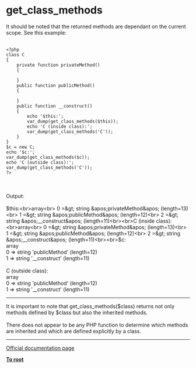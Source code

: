 # get_class_methods



It should be noted that the returned methods are dependant on the current scope. See this example:<br><br>

```
<?php
class C
{
    private function privateMethod()
    {
        
    }
    public function publicMethod()
    {
        
    }
    public function __construct()
    {
        echo '$this:';
        var_dump(get_class_methods($this));
        echo 'C (inside class):';
        var_dump(get_class_methods('C'));
    }
}
$c = new C;
echo '$c:';
var_dump(get_class_methods($c));
echo 'C (outside class):';
var_dump(get_class_methods('C'));
?>
```
<br><br>Output:<br><br>$this:<br>array<br>  0 =&gt; string &apos;privateMethod&apos; (length=13)<br>  1 =&gt; string &apos;publicMethod&apos; (length=12)<br>  2 =&gt; string &apos;__construct&apos; (length=11)<br><br>C (inside class):<br>array<br>  0 =&gt; string &apos;privateMethod&apos; (length=13)<br>  1 =&gt; string &apos;publicMethod&apos; (length=12)<br>  2 =&gt; string &apos;__construct&apos; (length=11)<br><br>$c:<br>array<br>  0 =&gt; string &apos;publicMethod&apos; (length=12)<br>  1 =&gt; string &apos;__construct&apos; (length=11)<br><br>C (outside class):<br>array<br>  0 =&gt; string &apos;publicMethod&apos; (length=12)<br>  1 =&gt; string &apos;__construct&apos; (length=11)  

---

It is important to note that get_class_methods($class) returns not only methods defined by $class but also the inherited methods.<br><br>There does not appear to be any PHP function to determine which methods are inherited and which are defined explicitly by a class.  

---

[Official documentation page](https://www.php.net/manual/en/function.get-class-methods.php)

**[To root](/README.md)**